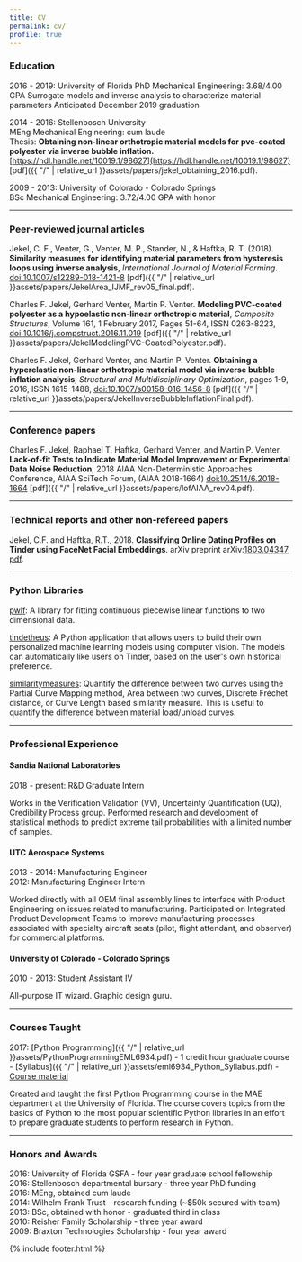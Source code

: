 ```yaml
---
title: CV
permalink: cv/
profile: true
---
```


### Education
2016 - 2019: University of Florida 
PhD Mechanical Engineering: 3.68/4.00 GPA 
Surrogate models and inverse analysis to characterize material parameters 
Anticipated December 2019 graduation 

2014 - 2016: Stellenbosch University  
MEng Mechanical Engineering: cum laude  
Thesis: **Obtaining non-linear orthotropic material models for pvc-coated polyester via inverse bubble inflation.** [https://hdl.handle.net/10019.1/98627](https://hdl.handle.net/10019.1/98627) [pdf]({{ "/" | relative_url  }}assets/papers/jekel_obtaining_2016.pdf).

2009 - 2013: University of Colorado - Colorado Springs  
BSc Mechanical Engineering: 3.72/4.00 GPA with honor

---
### Peer-reviewed journal articles
Jekel, C. F., Venter, G., Venter, M. P., Stander, N., & Haftka, R. T. (2018). **Similarity measures for identifying material parameters from hysteresis loops using inverse analysis**, *International Journal of Material Forming*. [doi:10.1007/s12289-018-1421-8](https://doi.org/10.1007/s12289-018-1421-8) [pdf]({{ "/" | relative_url  }}assets/papers/JekelArea_IJMF_rev05_final.pdf).

Charles F. Jekel, Gerhard Venter, Martin P. Venter. **Modeling PVC-coated polyester as a hypoelastic non-linear orthotropic material**, *Composite Structures*, Volume 161, 1 February 2017, Pages 51-64, ISSN 0263-8223, [doi:10.1016/j.compstruct.2016.11.019](https://dx.doi.org/10.1016/j.compstruct.2016.11.019) [pdf]({{ "/" | relative_url  }}assets/papers/JekelModelingPVC-CoatedPolyester.pdf).

Charles F. Jekel, Gerhard Venter, and Martin P. Venter. **Obtaining a hyperelastic non-linear orthotropic material model via inverse bubble inflation analysis**, *Structural and Multidisciplinary Optimization*, pages 1-9, 2016, ISSN 1615-1488, [doi:10.1007/s00158-016-1456-8](https:////dx.doi.org/10.1007/s00158-016-1456-8) [pdf]({{ "/" | relative_url  }}assets/papers/JekelInverseBubbleInflationFinal.pdf).

---
### Conference papers
Charles F. Jekel, Raphael T. Haftka, Gerhard Venter, and Martin P. Venter. **Lack-of-fit Tests to Indicate Material Model Improvement or Experimental Data Noise Reduction**, 2018 AIAA Non-Deterministic Approaches Conference, AIAA SciTech Forum, (AIAA 2018-1664) [doi:10.2514/6.2018-1664](https://doi.org/10.2514/6.2018-1664) [pdf]({{ "/" | relative_url  }}assets/papers/lofAIAA_rev04.pdf).

---
### Technical reports and other non-refereed papers
Jekel, C.F. and Haftka, R.T., 2018. **Classifying Online Dating Profiles on Tinder using FaceNet Facial Embeddings**. arXiv preprint arXiv:[1803.04347](https://arxiv.org/abs/1803.04347) [pdf](https://arxiv.org/pdf/1803.04347.pdf).

---
### Python Libraries
[pwlf](https://github.com/cjekel/piecewise_linear_fit_py): A library for fitting continuous piecewise linear functions to two dimensional data.

[tindetheus](https://github.com/cjekel/tindetheus): A Python application that allows users to build their own personalized machine learning models using computer vision. The models can automatically like users on Tinder, based on the user's own historical preference.

[similaritymeasures](https://github.com/cjekel/Similarity_measures_for_identifying_material_parameters_from_hysteresis_loops_using_inverse_analysis): Quantify the difference between two curves using the Partial Curve Mapping method, Area between two curves, Discrete Fréchet distance, or Curve Length based similarity measure. This is useful to quantify the difference between material load/unload curves.

---
### Professional Experience

#### Sandia National Laboratories
2018 - present: R&D Graduate Intern

Works in the Verification Validation (VV), Uncertainty Quantification (UQ), Credibility Process group. Performed research and development of statistical methods to predict extreme tail probabilities with a limited number of samples.

#### UTC Aerospace Systems
2013 - 2014: Manufacturing Engineer  
2012: Manufacturing Engineer Intern  

Worked directly with all OEM final assembly lines to interface with Product Engineering on issues related to manufacturing. Participated on Integrated Product Development Teams to improve manufacturing processes associated with specialty aircraft seats (pilot, flight attendant, and observer) for commercial
platforms.

#### University of Colorado - Colorado Springs
2010 - 2013: Student Assistant IV

All-purpose IT wizard. Graphic design guru.

---
### Courses Taught
2017: [Python Programming]({{ "/" | relative_url  }}assets/PythonProgrammingEML6934.pdf) - 1 credit hour graduate course - [Syllabus]({{ "/" | relative_url  }}assets/eml6934_Python_Syllabus.pdf) - [Course material](https://github.com/cjekel/Introduction-to-Python-Numerical-Analysis-for-Engineers-and-Scientist)

Created and taught the first Python Programming course in the MAE department at the University of Florida. The course covers topics from the basics of Python to the most popular scientific Python libraries in an effort to prepare graduate students to perform research in Python.

---
### Honors and Awards
2016: University of Florida GSFA - four year graduate school fellowship    
2016: Stellenbosch departmental bursary - three year PhD funding   
2016: MEng, obtained cum laude   
2014: Wilhelm Frank Trust - research funding (~$50k secured with team)   
2013: BSc, obtained with honor - graduated third in class   
2010: Reisher Family Scholarship - three year award   
2009: Braxton Technologies Scholarship - four year award   


{% include footer.html %}
